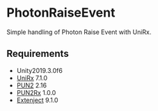 # PhotonRaiseEvent

Simple handling of Photon Raise Event with UniRx.

## Requirements

- Unity2019.3.0f6
- [UniRx](https://assetstore.unity.com/packages/tools/integration/unirx-reactive-extensions-for-unity-17276) 7.1.0
- [PUN2](https://assetstore.unity.com/packages/tools/network/pun-2-free-119922) 2.16
- [PUN2Rx](https://github.com/nekomimi-daimao/PUN2Rx/releases/tag/1.0.0) 1.0.0
- [Extenject](https://assetstore.unity.com/packages/tools/utilities/extenject-dependency-injection-ioc-157735) 9.1.0
